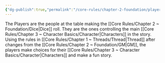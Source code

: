 ```yaml
---
{"dg-publish":true,"permalink":"/core-rules/chapter-2-foundation/players/"}
---
```


The Players are the people at the table making the [[Core Rules/Chapter 2 ~ Foundation/Dice\|Dice]] roll. They are the ones controlling the main [[Core Rules/Chapter 3 ~ Character Basics/Character\|Characters]] in the story. Using the rules in [[Core Rules/Chapter 1 ~ Threads/Thread\|Thread]] after changes from the [[Core Rules/Chapter 2 ~ Foundation/GM\|GM]], the players make choices for their [[Core Rules/Chapter 3 ~ Character Basics/Character\|Characters]] and make a fun story.